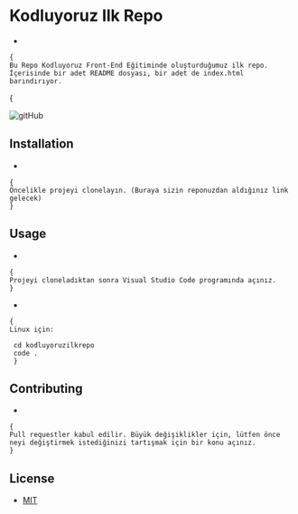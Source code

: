# Kodluyoruz Ilk Repo

* 
```
{ 
Bu Repo Kodluyoruz Front-End Eğitiminde oluşturduğumuz ilk repo. İçerisinde bir adet README dosyası, bir adet de index.html barındırıyor.  
```
{ 



![gitHub](https://i.ibb.co/9q2h8B9/Ekran-g-r-nt-s-2021-06-27-172804.jpg)

## Installation

* 
```
{ 
Öncelikle projeyi clonelayın. (Buraya sizin reponuzdan aldığınız link gelecek)
}
```

## Usage

* 
```
{ 
Projeyi cloneladıktan sonra Visual Studio Code programında açınız.
}
```

* 
```
{
Linux için:

 cd kodluyoruzilkrepo
 code .
 }
```

## Contributing

* 
```
{
Pull requestler kabul edilir. Büyük değişiklikler için, lütfen önce neyi değiştirmek istediğinizi tartışmak için bir konu açınız.
}
```

## License

* [MIT](https://choosealicense.com/licenses/mit/) 


